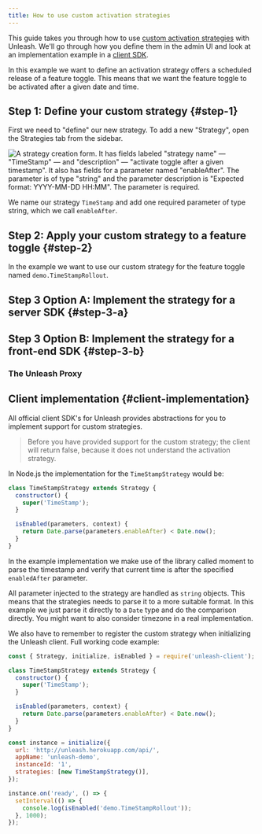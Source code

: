 ```yaml
---
title: How to use custom activation strategies
---
```


This guide takes you through how to use [custom activation strategies](../advanced/custom-activation-strategy.md) with Unleash. We'll go through how you define them in the admin UI and look at an implementation example in a [client SDK](../sdks/index.md).

In this example we want to define an activation strategy offers a scheduled release of a feature toggle. This means that we want the feature toggle to be activated after a given date and time.

## Step 1: Define your custom strategy {#step-1}

First we need to "define" our new strategy. To add a new "Strategy", open the Strategies tab from the sidebar.

![A strategy creation form. It has fields labeled "strategy name" — "TimeStamp" — and "description" — "activate toggle after a given timestamp". It also has fields for a parameter named "enableAfter". The parameter is of type "string" and the parameter description is "Expected format: YYYY-MM-DD HH:MM". The parameter is required.](/img/timestamp_create_strategy.png)

We name our strategy `TimeStamp` and add one required parameter of type string, which we call `enableAfter`.

## Step 2: Apply your custom strategy to a feature toggle {#step-2}

In the example we want to use our custom strategy for the feature toggle named `demo.TimeStampRollout`.

## Step 3 Option A: Implement the strategy for a server SDK {#step-3-a}
## Step 3 Option B: Implement the strategy for a front-end SDK {#step-3-b}
### The Unleash Proxy
## Client implementation {#client-implementation}

All official client SDK's for Unleash provides abstractions for you to implement support for custom strategies.

> Before you have provided support for the custom strategy; the client will return false, because it does not understand the activation strategy.

In Node.js the implementation for the `TimeStampStrategy` would be:

```javascript
class TimeStampStrategy extends Strategy {
  constructor() {
    super('TimeStamp');
  }

  isEnabled(parameters, context) {
    return Date.parse(parameters.enableAfter) < Date.now();
  }
}
```

In the example implementation we make use of the library called moment to parse the timestamp and verify that current time is after the specified `enabledAfter` parameter.

All parameter injected to the strategy are handled as `string` objects. This means that the strategies needs to parse it to a more suitable format. In this example we just parse it directly to a `Date` type and do the comparison directly. You might want to also consider timezone in a real implementation.

We also have to remember to register the custom strategy when initializing the Unleash client. Full working code example:

```javascript
const { Strategy, initialize, isEnabled } = require('unleash-client');

class TimeStampStrategy extends Strategy {
  constructor() {
    super('TimeStamp');
  }

  isEnabled(parameters, context) {
    return Date.parse(parameters.enableAfter) < Date.now();
  }
}

const instance = initialize({
  url: 'http://unleash.herokuapp.com/api/',
  appName: 'unleash-demo',
  instanceId: '1',
  strategies: [new TimeStampStrategy()],
});

instance.on('ready', () => {
  setInterval(() => {
    console.log(isEnabled('demo.TimeStampRollout'));
  }, 1000);
});
```
